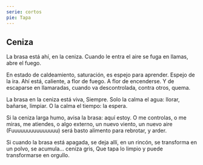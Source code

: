 ```yaml
---
serie: cortos
pie: Tapa
---
```


## Ceniza

La brasa está ahí,
en la ceniza.
Cuando le entra el aire
se fuga en llamas,
abre el fuego.

En  estado de caldeamiento,
saturación,
es espejo para aprender.
Espejo de la ira.
Ahí está, caliente,
a flor de fuego.
A  flor de encenderse.
Y de escaparse en llamaradas,
cuando va descontrolada,
contra otros,
quema.

La brasa en la ceniza está viva,
Siempre.
Solo la calma el agua:
llorar, bañarse, limpiar.
O la calma el tiempo:
la espera.

Si la ceniza larga humo,
avisa la brasa:
aquí estoy.
O me controlas,
o me miras,
me atiendes,
o algo externo,
un nuevo viento,
un nuevo aire
(Fuuuuuuuuuuuuuuu)
será basto alimento para rebrotar,
y arder.

Si cuando la brasa está apagada,
se deja allí,
en un rincón,
se transforma en un polvo,
se acumula…
ceniza gris,
Que tapa lo limpio
y puede transformarse en orgullo.

